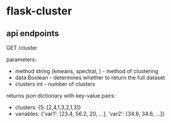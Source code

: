 # flask-cluster

## api endpoints

GET /cluster

parameters:
* method string (kmeans, spectral, ) - method of clustering
* data Boolean - determines whether to return the full dataset
* clusters int - number of clusters

returns json dictionary with key-value pairs:
* clusters: {5: [2,4,1,3,2,1,3]}
* variables: {'var1': [23.4, 56.2, 20, ...], 'var2': [34.6, 34.6, ...]}
